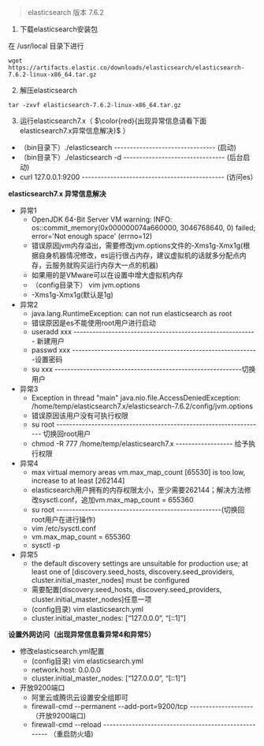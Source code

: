 > elasticsearch 版本 7.6.2

1. 下载elasticsearch安装包

在 /usr/local 目录下进行

```
wget https://artifacts.elastic.co/downloads/elasticsearch/elasticsearch-7.6.2-linux-x86_64.tar.gz
```

2. 解压elasticsearch

```
tar -zxvf elasticsearch-7.6.2-linux-x86_64.tar.gz
```

3. 运行elasticsearch7.x（ $\color{red}{出现异常信息请看下面elasticsearch7.x异常信息解决}$ ）

* （bin目录下）./elasticsearch -------------------------------- (启动)
* （bin目录下）./elasticsearch -d -------------------------------- (后台启动)
* curl 127.0.0.1:9200 --------------------------------------------- (访问es）

**elasticsearch7.x 异常信息解决**

* 异常1
  * OpenJDK 64-Bit Server VM warning: INFO: os::commit_memory(0x000000074a660000, 3046768640, 0) failed; error='Not enough space' (errno=12)
  *  错误原因jvm内存溢出，需要修改jvm.options文件的-Xms1g-Xmx1g(根据自身机器情况修改，es运行很占内存，建议虚拟机的话就多分配点内存，云服务就购买运行内存大一点的机器)
  *  如果用的是VMware可以在设置中增大虚拟机内存
  *  （config目录下） vim jvm.options
  *  -Xms1g-Xmx1g(默认是1g)
* 异常2
  * java.lang.RuntimeException: can not run elasticsearch as root
  * 错误原因是es不能使用root用户进行启动
  * useradd xxx ---------------------------------------------------------- 新建用户
  * passwd xxx -----------------------------------------------------------设置密码
  * su xxx -----------------------------------------------------------切换用户  
* 异常3
  * Exception in thread "main" java.nio.file.AccessDeniedException: /home/temp/elasticsearch7.x/elasticsearch-7.6.2/config/jvm.options
  *  错误原因该用户没有可执行权限
  *  su root ------------------------------------------------------------------ 切换回root用户
  *  chmod -R 777 /home/temp/elasticsearch7.x ------------------ 给予执行权限
* 异常4
  * max virtual memory areas vm.max_map_count [65530] is too low, increase to at least [262144]
  *  elasticsearch用户拥有的内存权限太小，至少需要262144；解决方法修改sysctl.conf，追加vm.max_map_count = 655360
  *  su root ----------------------------------------------------(切换回root用户在进行操作)
  *  vim /etc/sysctl.conf
  *  vm.max_map_count = 655360
  *  sysctl -p
* 异常5
  * the default discovery settings are unsuitable for production use; at least one of [discovery.seed_hosts, discovery.seed_providers, cluster.initial_master_nodes] must be configured
  *  需要配置[discovery.seed_hosts, discovery.seed_providers, cluster.initial_master_nodes]任意一项
  *  (config目录) vim elasticsearch.yml
  *  cluster.initial_master_nodes: [“127.0.0.0”, “[::1]”]
  
**设置外网访问（出现异常信息看异常4和异常5）**

* 修改elasticsearch.yml配置
  * (config目录) vim elasticsearch.yml
  *  network.host: 0.0.0.0
  *  cluster.initial_master_nodes: [“127.0.0.0”, “[::1]”]
* 开放9200端口  
  * 阿里云或腾讯云设置安全组即可
  * firewall-cmd --permanent --add-port=9200/tcp --------------------（开放9200端口)
  * firewall-cmd --reload ----------------------------------------------------- （重启防火墙)




